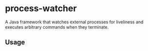 # process-watcher
A Java framework that watches external processes for liveliness and executes arbitrary commands when they terminate.

## Usage
